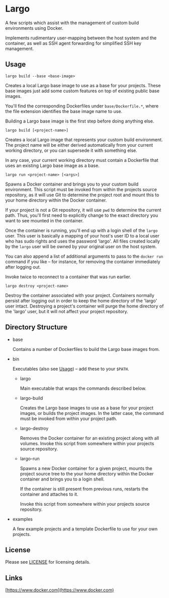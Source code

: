 # Largo

A few scripts which assist with the management of custom build environments
using Docker.

Implements rudimentary user-mapping between the host system and the container,
as well as SSH agent forwarding for simplified SSH key management.

## <a name="usage"></a>Usage

    largo build --base <base-image>

Creates a local Largo base image to use as a base for your projects. These base
images just add some custom features on top of existing public base images.

You'll find the corresponding Dockerfiles under `base/Dockerfile.*`, where the
file extension identifies the base image name to use.

Building a Largo base image is the first step before doing anything else.

    largo build [<project-name>]

Creates a local Largo image that represents your custom build environment. The
project name will be either derived automatically from your current working
directory, or you can supersede it with something else.

In any case, your current working directory must contain a Dockerfile that uses
an existing Largo base image as a base.

    largo run <project-name> [<args>]

Spawns a Docker container and brings you to your custom build environment. This
script must be invoked from within the projects source repository, as it will
use Git to determine the project root and mount this to your home directory
within the Docker container.

If your project is not a Git repository, it will use `pwd` to determine the
current path. Thus, you'll first need to explicitly change to the exact
directory you want to see mounted in the container.

Once the container is running, you'll end up with a login shell of the `largo`
user. This user is basically a mapping of your host's user ID to a local user
who has sudo rights and uses the password 'largo'. All files created locally by
the `largo` user will be owned by your original user on the host system.

You can also append a list of additional arguments to pass to the `docker run`
command if you like – for instance, for removing the container immediately
after logging out.

Invoke twice to reconnect to a container that was run earlier.

    largo destroy <project-name>

Destroy the container associated with your project. Containers normally persist
after logging out in order to keep the home directory of the 'largo' user
intact. Destroying a project's container will purge the home directory of the
'largo' user, but it will not affect your project repository.

## <a name="dirstruct"></a>Directory Structure

* base

  Contains a number of Dockerfiles to build the Largo base images from.

* bin

  Executables (also see [Usage](#usage)) – add these to your `$PATH`.

  * largo

    Main executable that wraps the commands described below.

  * largo-build

    Creates the Largo base images to use as a base for your project images, or
    builds the project images. In the latter case, the command must be invoked
    from within your project path.

  * largo-destroy

    Removes the Docker container for an existing project along with all volumes.
    Invoke this script from somewhere within your projects source repository.

  * largo-run

    Spawns a new Docker container for a given project, mounts the project source
    tree to the your home directory within the Docker container and brings you
    to a login shell.

    If the container is still present from previous runs, restarts the container
    and attaches to it.

    Invoke this script from somewhere within your projects source repository.

* examples

  A few example projects and a template Dockerfile to use for your own projects.

## License

Please see [LICENSE](/LICENSE) for licensing details.

## Links

[https://www.docker.com](https://www.docker.com)
